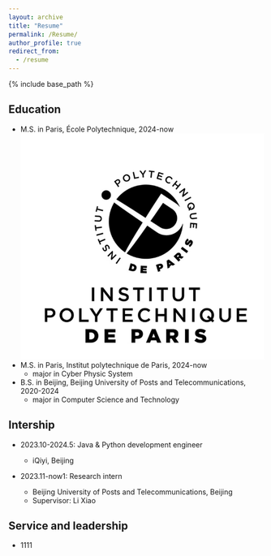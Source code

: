 ```yaml
---
layout: archive
title: "Resume"
permalink: /Resume/
author_profile: true
redirect_from:
  - /resume
---
```

{% include base_path %}

Education
------ 
* M.S. in Paris, École Polytechnique, 2024-now ![本地图片](images/ipp.png)
* M.S. in Paris, Institut polytechnique de Paris, 2024-now
  * major in Cyber Physic System
* B.S. in Beijing, Beijing University of Posts and Telecommunications, 2020-2024
  * major in Computer Science and Technology
    
Intership
------
* 2023.10-2024.5: Java & Python development engineer
  * iQiyi, Beijing

* 2023.11-now1: Research intern
  * Beijing University of Posts and Telecommunications, Beijing
  * Supervisor: Li Xiao
  
Service and leadership
------
* 1111
